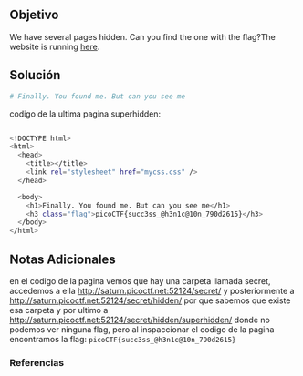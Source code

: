 ## Objetivo
We have several pages hidden. Can you find the one with the flag?The website is running [here](http://saturn.picoctf.net:56059/).
## Solución
```bash
# Finally. You found me. But can you see me
```
codigo de la ultima pagina superhidden:
```bash

<!DOCTYPE html>
<html>
  <head>
    <title></title>
    <link rel="stylesheet" href="mycss.css" />
  </head>

  <body>
    <h1>Finally. You found me. But can you see me</h1>
    <h3 class="flag">picoCTF{succ3ss_@h3n1c@10n_790d2615}</h3>
  </body>
</html>

```
## Notas Adicionales
en el codigo de la pagina vemos que hay una carpeta llamada secret,
accedemos a ella http://saturn.picoctf.net:52124/secret/
y posteriormente a http://saturn.picoctf.net:52124/secret/hidden/ por que sabemos que existe esa carpeta y por ultimo a http://saturn.picoctf.net:52124/secret/hidden/superhidden/ donde no podemos ver ninguna flag, pero al inspaccionar el codigo de la pagina encontramos la flag:
`picoCTF{succ3ss_@h3n1c@10n_790d2615}`
### Referencias